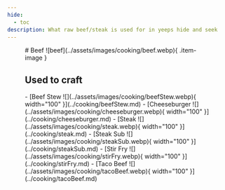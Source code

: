 ```yaml
---
hide:
  - toc
description: What raw beef/steak is used for in yeeps hide and seek
---
```

<figure markdown="1">
# Beef
![beef](../assets/images/cooking/beef.webp){ .item-image }

## Used to craft  

<div class="grid cards" markdown>
- [Beef Stew ![](../assets/images/cooking/beefStew.webp){ width="100" }](../cooking/beefStew.md)  
- [Cheeseburger ![](../assets/images/cooking/cheeseburger.webp){ width="100" }](../cooking/cheeseburger.md)  
- [Steak ![](../assets/images/cooking/steak.webp){ width="100" }](../cooking/steak.md)  
- [Steak Sub ![](../assets/images/cooking/steakSub.webp){ width="100" }](../cooking/steakSub.md)  
- [Stir Fry ![](../assets/images/cooking/stirFry.webp){ width="100" }](../cooking/stirFry.md)  
- [Taco Beef ![](../assets/images/cooking/tacoBeef.webp){ width="100" }](../cooking/tacoBeef.md)  
</div>


</figure>